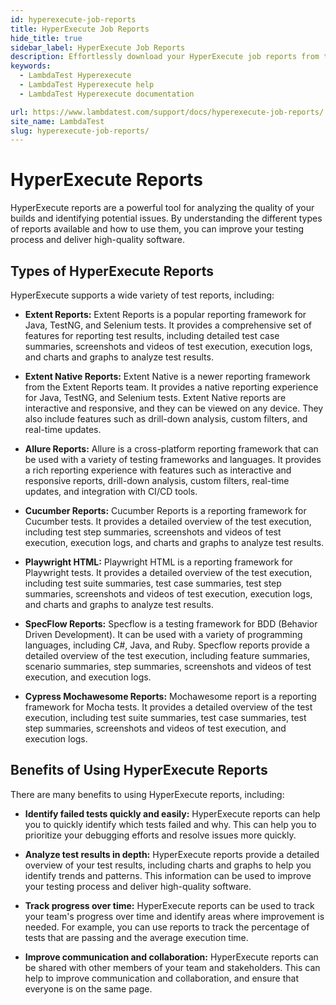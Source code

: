 ```yaml
---
id: hyperexecute-job-reports
title: HyperExecute Job Reports
hide_title: true
sidebar_label: HyperExecute Job Reports
description: Effortlessly download your HyperExecute job reports from the UI. Click the Report button on the top right-hand side of your tasks page. .
keywords:
  - LambdaTest Hyperexecute
  - LambdaTest Hyperexecute help
  - LambdaTest Hyperexecute documentation

url: https://www.lambdatest.com/support/docs/hyperexecute-job-reports/
site_name: LambdaTest
slug: hyperexecute-job-reports/
---
```


<script type="application/ld+json"
      dangerouslySetInnerHTML={{ __html: JSON.stringify({
       "@context": "https://schema.org",
        "@type": "BreadcrumbList",
        "itemListElement": [{
          "@type": "ListItem",
          "position": 1,
          "name": "Home",
          "item": "https://www.lambdatest.com"
        },{
          "@type": "ListItem",
          "position": 2,
          "name": "Support",
          "item": "https://www.lambdatest.com/support/docs/"
        },{
          "@type": "ListItem",
          "position": 3,
          "name": "HyperExecute Job Reports",
          "item": "https://www.lambdatest.com/support/docs/hyperexecute-job-reports/"
        }]
      })
    }}
></script>

# HyperExecute Reports

HyperExecute reports are a powerful tool for analyzing the quality of your builds and identifying potential issues. By understanding the different types of reports available and how to use them, you can improve your testing process and deliver high-quality software.

## Types of HyperExecute Reports

HyperExecute supports a wide variety of test reports, including:

- **Extent Reports:** Extent Reports is a popular reporting framework for Java, TestNG, and Selenium tests. It provides a comprehensive set of features for reporting test results, including detailed test case summaries, screenshots and videos of test execution, execution logs, and charts and graphs to analyze test results.

- **Extent Native Reports:** Extent Native is a newer reporting framework from the Extent Reports team. It provides a native reporting experience for Java, TestNG, and Selenium tests. Extent Native reports are interactive and responsive, and they can be viewed on any device. They also include features such as drill-down analysis, custom filters, and real-time updates.

- **Allure Reports:** Allure is a cross-platform reporting framework that can be used with a variety of testing frameworks and languages. It provides a rich reporting experience with features such as interactive and responsive reports, drill-down analysis, custom filters, real-time updates, and integration with CI/CD tools.

- **Cucumber Reports:** Cucumber Reports is a reporting framework for Cucumber tests. It provides a detailed overview of the test execution, including test step summaries, screenshots and videos of test execution, execution logs, and charts and graphs to analyze test results.

- **Playwright HTML:** Playwright HTML is a reporting framework for Playwright tests. It provides a detailed overview of the test execution, including test suite summaries, test case summaries, test step summaries, screenshots and videos of test execution, execution logs, and charts and graphs to analyze test results.

<!-- - **Cypress Reports:** Cypress Reports is a reporting framework for Cypress tests. It provides a detailed overview of the test execution, including test suite summaries, test case summaries, test step summaries, screenshots and videos of test execution, execution logs, and charts and graphs to analyze test results. -->

- **SpecFlow Reports:** Specflow is a testing framework for BDD (Behavior Driven Development). It can be used with a variety of programming languages, including C#, Java, and Ruby. Specflow reports provide a detailed overview of the test execution, including feature summaries, scenario summaries, step summaries, screenshots and videos of test execution, and execution logs.

- **Cypress Mochawesome Reports:** Mochawesome report is a reporting framework for Mocha tests. It provides a detailed overview of the test execution, including test suite summaries, test case summaries, test step summaries, screenshots and videos of test execution, and execution logs.

<!-- - **JUnit Reports:** Junit Report is a reporting framework for Junit tests. It provides a detailed overview of the test execution, including test suite summaries, test case summaries, test step summaries, and execution logs. -->

## Benefits of Using HyperExecute Reports

There are many benefits to using HyperExecute reports, including:

- **Identify failed tests quickly and easily:** HyperExecute reports can help you to quickly identify which tests failed and why. This can help you to prioritize your debugging efforts and resolve issues more quickly.

- **Analyze test results in depth:** HyperExecute reports provide a detailed overview of your test results, including charts and graphs to help you identify trends and patterns. This information can be used to improve your testing process and deliver high-quality software.

- **Track progress over time:** HyperExecute reports can be used to track your team's progress over time and identify areas where improvement is needed. For example, you can use reports to track the percentage of tests that are passing and the average execution time.

- **Improve communication and collaboration:** HyperExecute reports can be shared with other members of your team and stakeholders. This can help to improve communication and collaboration, and ensure that everyone is on the same page.

<!-- ## How to Use HyperExecute Reports?

To use HyperExecute reports, simply follow these steps:

**Step 1:** Run your tests using HyperExecute.

**Step 2:** Once your tests have finished running, download the test reports from the HyperExecute dashboard.

**Step 3:** Open the test reports in your browser or a PDF viewer.

**Step 4:** Analyze the test results and identify any areas where improvement is needed. -->

<!-- Tips for Using HyperExecute Reports Effectively

:::tip
Different HyperExecute reports provide different information. Choose the report that is most relevant to your needs. For example, if you want to quickly identify which tests failed, you would use the Summary Report
::: -->